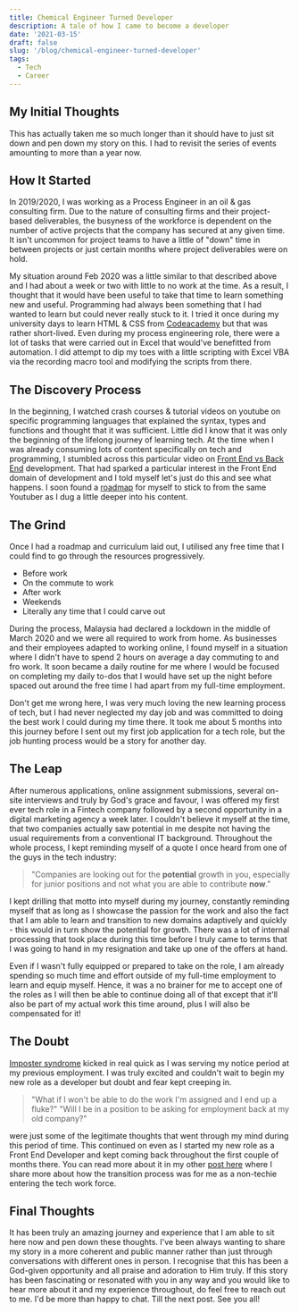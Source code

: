 ```yaml
---
title: Chemical Engineer Turned Developer
description: A tale of how I came to become a developer
date: '2021-03-15'
draft: false
slug: '/blog/chemical-engineer-turned-developer'
tags:
  - Tech
  - Career
---
```


## My Initial Thoughts

This has actually taken me so much longer than it should have to just sit down and pen down my story on this. I had to revisit the series of events amounting to more than a year now.

## How It Started

In 2019/2020, I was working as a Process Engineer in an oil & gas consulting firm. Due to the nature of consulting firms and their project-based deliverables, the busyness of the workforce is dependent on the number of active projects that the company has secured at any given time. It isn't uncommon for project teams to have a little of "down" time in between projects or just certain months where project deliverables were on hold.

My situation around Feb 2020 was a little similar to that described above and I had about a week or two with little to no work at the time. As a result, I thought that it would have been useful to take that time to learn something new and useful. Programming had always been something that I had wanted to learn but could never really stuck to it. I tried it once during my university days to learn HTML & CSS from [Codeacademy](https://www.codecademy.com/) but that was rather short-lived. Even during my process engineering role, there were a lot of tasks that were carried out in Excel that would've benefitted from automation. I did attempt to dip my toes with a little scripting with Excel VBA via the recording macro tool and modifying the scripts from there.

## The Discovery Process

In the beginning, I watched crash courses & tutorial videos on youtube on specific programming languages that explained the syntax, types and functions and thought that it was sufficient. Little did I know that it was only the beginning of the lifelong journey of learning tech. At the time when I was already consuming lots of content specifically on tech and programming, I stumbled across this particular video on [Front End vs Back End](https://www.youtube.com/watch?v=oGM4LI9Z9HE&t=3s) development. That had sparked a particular interest in the Front End domain of development and I told myself let's just do this and see what happens. I soon found a [roadmap](https://www.youtube.com/watch?v=4kgoEphreRc&t=88s) for myself to stick to from the same Youtuber as I dug a little deeper into his content.

## The Grind

Once I had a roadmap and curriculum laid out, I utilised any free time that I could find to go through the resources progressively. 
- Before work
- On the commute to work
- After work
- Weekends
- Literally any time that I could carve out

During the process, Malaysia had declared a lockdown in the middle of March 2020 and we were all required to work from home. As businesses and their employees adapted to working online, I found myself in a situation where I didn't have to spend 2 hours on average a day commuting to and fro work. It soon became a daily routine for me where I would be focused on completing my daily to-dos that I would have set up the night before spaced out around the free time I had apart from my full-time employment.

Don't get me wrong here, I was very much loving the new learning process of tech, but I had never neglected my day job and was committed to doing the best work I could during my time there. It took me about 5 months into this journey before I sent out my first job application for a tech role, but the job hunting process would be a story for another day.

## The Leap

After numerous applications, online assignment submissions, several on-site interviews and truly by God's grace and favour, I was offered my first ever tech role in a Fintech company followed by a second opportunity in a digital marketing agency a week later. I couldn't believe it myself at the time, that two companies actually saw potential in me despite not having the usual requirements from a conventional IT background. Throughout the whole process, I kept reminding myself of a quote I once heard from one of the guys in the tech industry:

>  "Companies are looking out for the **potential** growth in you, especially for junior positions and not what you are able to contribute **now**."

I kept drilling that motto into myself during my journey, constantly reminding myself that as long as I showcase the passion for the work and also the fact that I am able to learn and transition to new domains adaptively and quickly - this would in turn show the potential for growth. There was a lot of internal processing that took place during this time before I truly came to terms that I was going to hand in my resignation and take up one of the offers at hand.

Even if I wasn't fully equipped or prepared to take on the role, I am already spending so much time and effort outside of my full-time employment to learn and equip myself. Hence, it was a no brainer for me to accept one of the roles as I will then be able to continue doing all of that except that it'll also be part of my actual work this time around, plus I will also be compensated for it!

## The Doubt

[Imposter syndrome](https://en.wikipedia.org/wiki/Impostor_syndrome) kicked in real quick as I was serving my notice period at my previous employment. I was truly excited and couldn't wait to begin my new role as a developer but doubt and fear kept creeping in.
> "What if I won't be able to do the work I'm assigned and I end up a fluke?"
> "Will I be in a position to be asking for employment back at my old company?"

were just some of the legitimate thoughts that went through my mind during this period of time. This continued on even as I started my new role as a Front End Developer and kept coming back throughout the first couple of months there. You can read more about it in my other [post here](https://sean-ho.studio/blog/navigating-the-tech-world 'Navigating The Tech World') where I share more about how the transition process was for me as a non-techie entering the tech work force.

## Final Thoughts

It has been truly an amazing journey and experience that I am able to sit here now and pen down these thoughts. I've been always wanting to share my story in a more coherent and public manner rather than just through conversations with different ones in person. I recognise that this has been a God-given opportunity and all praise and adoration to Him truly. If this story has been fascinating or resonated with you in any way and you would like to hear more about it and my experience throughout, do feel free to reach out to me. I'd be more than happy to chat. Till the next post. See you all!


